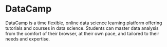 # DataCamp

DataCamp is a time flexible, online data science learning platform offering tutorials and courses in data science. Students can master data analysis from the comfort of their browser, at their own pace, and tailored to their needs and expertise.
